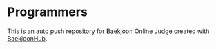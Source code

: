 # Programmers 
This is an auto push repository for Baekjoon Online Judge created with [BaekjoonHub](https://github.com/BaekjoonHub/BaekjoonHub).
 
  